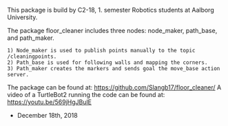 This package is build by C2-18, 1. semester Robotics students at Aalborg University.

The package floor_cleaner includes three nodes: node_maker, path_base, and path_maker.

	1) Node_maker is used to publish points manually to the topic /cleaningpoints.
	2) Path_base is used for following walls and mapping the corners.
	3) Path_maker creates the markers and sends goal the move_base action server.

The package can be found at: https://github.com/Slangb17/floor_cleaner/
A video of a TurtleBot2 running the code can be found at: https://youtu.be/569jHgJBulE

- December 18th, 2018
